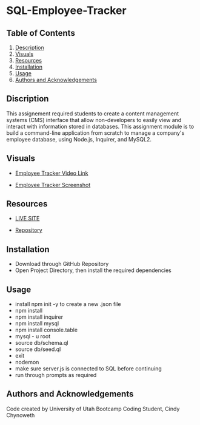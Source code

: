 # SQL-Employee-Tracker

## Table of Contents

1. [Description](#description)
2. [Visuals](#visuals)
3. [Resources](#resources)
4. [Installation](#installation)
5. [Usage](#usage)
6. [Authors and Acknowledgements](#authors-and-acknowledgements)

## Discription

This assignement required students to create a content management systems (CMS) interface that allow non-developers to easily view and interact with information stored in databases. This assignment module is to build a command-line application from scratch to manage a company's employee database, using Node.js, Inquirer, and MySQL2.

## Visuals

- [Employee Tracker Video Link]()

- [Employee Tracker Screenshot]()

## Resources

- [LIVE SITE](https://cinderbeast.github.io/12-SQL-Employee-Tracker)

- [Repository](https://github.com/Cinderbeast/12-SQL-Employee-Tracker)

## Installation
- Download through GitHub Repository
- Open Project Directory, then install the required dependencies

## Usage
- install npm init -y to create a new .json file
- npm install
- npm install inquirer
- npm install mysql
- npm install console.table
- mysql - u root
- source db/schema.ql
- source db/seed.ql
- exit
- nodemon
- make sure server.js is connected to SQL before continuing
- run through prompts as required

## Authors and Acknowledgements

Code created by University of Utah Bootcamp Coding Student, Cindy Chynoweth

